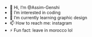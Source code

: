 - 👋 Hi, I’m @Assim-Genshi
- 👀 I’m interested in coding
- 🌱 I’m currently learning graphic design
- 📫 How to reach me: instagram
- ⚡ Fun fact: leave in morocco lol

<!---
Assim-Genshi/Assim-Genshi is a ✨ special ✨ repository because its `README.md` (this file) appears on your GitHub profile.
You can click the Preview link to take a look at your changes.
--->
